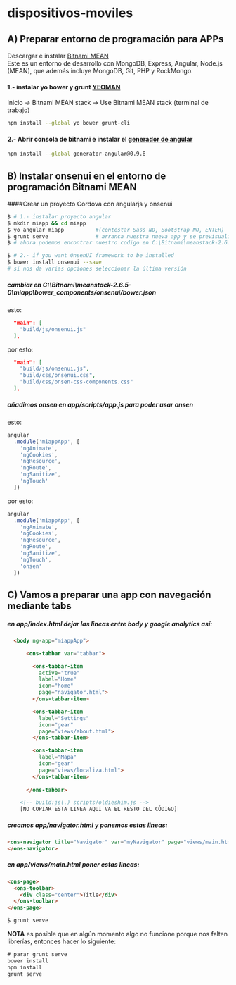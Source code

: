 dispositivos-moviles
====================

## A) Preparar entorno de programación para APPs
Descargar e instalar [Bitnami MEAN](https://bitnami.com/stack/mean)  
Este es un entorno de desarrollo con MongoDB, Express, Angular, Node.js (MEAN), que además incluye
 MongoDB, Git, PHP y RockMongo.   

#### 1.- instalar yo bower y grunt [YEOMAN](http://yeoman.io/codelab/setup.html)
Inicio -> Bitnami MEAN stack -> Use Bitnami MEAN stack  (terminal de trabajo)

```bash
npm install --global yo bower grunt-cli
```
#### 2.- Abrir consola de bitnami e instalar el [generador de angular](https://github.com/yeoman/generator-angular)
```bash
npm install --global generator-angular@0.9.8
```


## B) Instalar onsenui en el entorno de programación Bitnami MEAN
  
####Crear un proyecto Cordova con angularjs y onsenui
```bash
$ # 1.- instalar proyecto angular
$ mkdir miapp && cd miapp
$ yo angular miapp          #(contestar Sass NO, Bootstrap NO, ENTER)
$ grunt serve               # arranca nuestra nueva app y se previsualiza en http://localhost:9000
$ # ahora podemos encontrar nuestro codigo en C:\Bitnami\meanstack-2.6.5-0\miapp

$ # 2.- if you want OnsenUI framework to be installed
$ bower install onsenui --save
# si nos da varias opciones seleccionar la última versión
```
##### cambiar en C:\Bitnami\meanstack-2.6.5-0\miapp\bower_components/onsenui/bower.json
esto:
```json
  "main": [
    "build/js/onsenui.js"
  ],
```
por esto:
```json
  "main": [
    "build/js/onsenui.js",
    "build/css/onsenui.css",
    "build/css/onsen-css-components.css"
  ],
```

##### añadimos onsen en app/scripts/app.js para poder usar onsen
esto:
```javascript
angular
  .module('miappApp', [
    'ngAnimate',
    'ngCookies',
    'ngResource',
    'ngRoute',
    'ngSanitize',
    'ngTouch'
  ])
```
por esto:
```javascript
angular
  .module('miappApp', [
    'ngAnimate',
    'ngCookies',
    'ngResource',
    'ngRoute',
    'ngSanitize',
    'ngTouch',
    'onsen'
  ])
```

## C) Vamos a preparar una app con navegación mediante tabs
#####  en app/index.html dejar las lineas entre body y google analytics así:

```html
  <body ng-app="miappApp">

      <ons-tabbar var="tabbar">

        <ons-tabbar-item
          active="true"
          label="Home"
          icon="home"
          page="navigator.html">
        </ons-tabbar-item>

        <ons-tabbar-item
          label="Settings"
          icon="gear"
          page="views/about.html">
        </ons-tabbar-item>

        <ons-tabbar-item
          label="Mapa"
          icon="gear"
          page="views/localiza.html">
        </ons-tabbar-item>
        
      </ons-tabbar>

    <!-- build:js(.) scripts/oldieshim.js -->
    [NO COPIAR ESTA LINEA AQUI VA EL RESTO DEL CÓDIGO]
```

#####  creamos app/navigator.html y ponemos estas lineas:
```html
<ons-navigator title="Navigator" var="myNavigator" page="views/main.html">
</ons-navigator> 
```

#####  en app/views/main.html poner estas lineas:
```html
<ons-page>
  <ons-toolbar>
    <div class="center">Title</div>
  </ons-toolbar>
</ons-page>
```

```bash
$ grunt serve              
```


**NOTA** es posible que en algún momento algo no funcione porque nos falten librerías, entonces hacer lo siguiente:
```html
# parar grunt serve  
bower install
npm install
grunt serve
```


